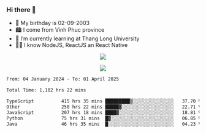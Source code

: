 ### Hi there 👋
- 🎂 My birthday is 02-09-2003
- 🏙️ I come from Vinh Phuc province
- 🌱 I’m currently learning at Thang Long University
- 🧑‍💻 I know NodeJS, ReactJS an React Native
<p align="center"><img src="https://github-readme-stats.vercel.app/api?username=tmquang0209&show_icons=true&theme=gradient"></p>
<p align="center"><img src="https://github-readme-stats.vercel.app/api/top-langs/?username=tmquang0209&hide=scss,css&langs_count=10"></p>
<!--START_SECTION:waka-->

```txt
From: 04 January 2024 - To: 01 April 2025

Total Time: 1,102 hrs 22 mins

TypeScript          415 hrs 35 mins █████████▒░░░░░░░░░░░░░░░   37.70 %
Other               250 hrs 22 mins █████▓░░░░░░░░░░░░░░░░░░░   22.71 %
JavaScript          207 hrs 18 mins ████▓░░░░░░░░░░░░░░░░░░░░   18.81 %
Python              75 hrs 31 mins  █▓░░░░░░░░░░░░░░░░░░░░░░░   06.85 %
Java                46 hrs 35 mins  █░░░░░░░░░░░░░░░░░░░░░░░░   04.23 %
```

<!--END_SECTION:waka-->
